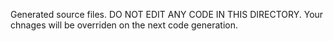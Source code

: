 Generated source files. DO NOT EDIT ANY CODE IN THIS DIRECTORY. Your chnages will be overriden on the next code generation.
